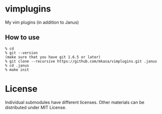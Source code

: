 # vimplugins
My vim plugins (in addition to Janus)

## How to use

```
% cd
% git --version
(make sure that you have git 1.6.5 or later)
% git clone --recursive https://github.com/mkasa/vimplugins.git .janus
% cd .janus
% make init
```

# License
Individual submodules have different licenses.
Other materials can be distributed under MIT License.
